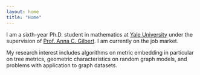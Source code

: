 ```yaml
---
layout: home
title: "Home"
---
```


I am a sixth-year Ph.D. student in mathematics at <a href="https://math.yale.edu/">Yale University</a> under the supervision of <a href="https://annacgilbert.github.io/">Prof. Anna C. Gilbert</a>. I am currently on the job market.

My research interest includes algorithms on metric embedding in particular on tree metrics, geometric characteristics on random graph models, and problems with application to graph datasets.
